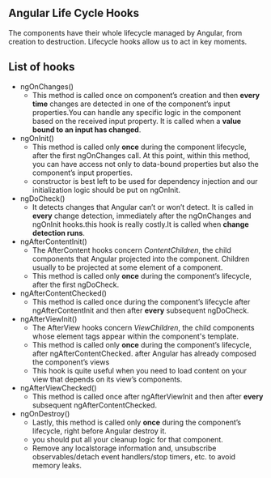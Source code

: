 ## Angular Life Cycle Hooks
The components have their whole lifecycle managed by Angular, from creation to destruction. Lifecycle hooks allow us to act in key moments.
## List of hooks
- ngOnChanges()  
  - This method is called once on component’s creation and then __every time__ changes are detected in one of the component’s input properties.You can handle any specific logic in the component based on the received input property. It is called when a __value bound to an input has changed__.
- ngOnInit()  
  - This method is called only __once__ during the component lifecycle, after the first ngOnChanges call. At this point, within this method, you can have access not only to data-bound properties but also the component’s input properties.
  - constructor is best left to be used for dependency injection and our initialization logic should be put on ngOnInit.
- ngDoCheck()
  -  It detects changes that Angular can’t or won’t detect. It is called in __every__ change detection, immediately after the ngOnChanges and ngOnInit hooks.this hook is really costly.It is called when __change detection runs__.
- ngAfterContentInit()
  - The AfterContent hooks concern _ContentChildren_, the child components that Angular projected into the component. Children usually to be projected at some <ng-content> element of a component.
  - This method is called only __once__ during the component’s lifecycle, after the first ngDoCheck.
- ngAfterContentChecked()
  - This method is called once during the component’s lifecycle after ngAfterContentInit and then after __every__ subsequent ngDoCheck.
- ngAfterViewInit()
  - The AfterView hooks concern _ViewChildren_, the child components whose element tags appear within the component's template.
  - This method is called only __once__ during the component’s lifecycle, after ngAfterContentChecked. after Angular has already composed the component’s views 
  - This hook is quite useful when you need to load content on your view that depends on its view’s components.
- ngAfterViewChecked()
  - This method is called once after ngAfterViewInit and then after __every__ subsequent ngAfterContentChecked. 
- ngOnDestroy()
  - Lastly, this method is called only __once__ during the component’s lifecycle, right before Angular destroy it. 
  - you should put all your cleanup logic for that component. 
  - Remove any localstorage information and, unsubscribe observables/detach event handlers/stop timers, etc. to avoid memory leaks.
